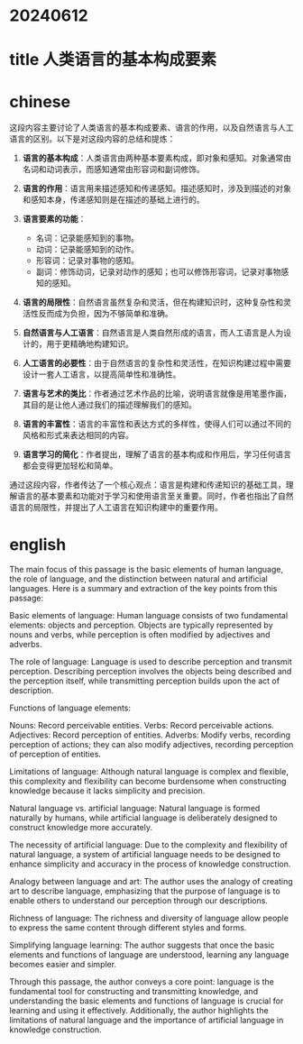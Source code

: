 
# 20240612

# title 人类语言的基本构成要素

# chinese 

这段内容主要讨论了人类语言的基本构成要素、语言的作用，以及自然语言与人工语言的区别。以下是对这段内容的总结和提炼：

1. **语言的基本构成**：人类语言由两种基本要素构成，即对象和感知。对象通常由名词和动词表示，而感知通常由形容词和副词修饰。

2. **语言的作用**：语言用来描述感知和传递感知。描述感知时，涉及到描述的对象和感知本身，传递感知则是在描述的基础上进行的。

3. **语言要素的功能**：
   - 名词：记录能感知到的事物。
   - 动词：记录能感知到的动作。
   - 形容词：记录对事物的感知。
   - 副词：修饰动词，记录对动作的感知；也可以修饰形容词，记录对事物感知的感知。

4. **语言的局限性**：自然语言虽然复杂和灵活，但在构建知识时，这种复杂性和灵活性反而成为负担，因为不够简单和准确。

5. **自然语言与人工语言**：自然语言是人类自然形成的语言，而人工语言是人为设计的，用于更精确地构建知识。

6. **人工语言的必要性**：由于自然语言的复杂性和灵活性，在知识构建过程中需要设计一套人工语言，以提高简单性和准确性。

7. **语言与艺术的类比**：作者通过艺术作品的比喻，说明语言就像是用笔墨作画，其目的是让他人通过我们的描述理解我们的感知。

8. **语言的丰富性**：语言的丰富性和表达方式的多样性，使得人们可以通过不同的风格和形式来表达相同的内容。

9. **语言学习的简化**：作者提出，理解了语言的基本构成和作用后，学习任何语言都会变得更加轻松和简单。

通过这段内容，作者传达了一个核心观点：语言是构建和传递知识的基础工具，理解语言的基本要素和功能对于学习和使用语言至关重要。同时，作者也指出了自然语言的局限性，并提出了人工语言在知识构建中的重要作用。

# english
The main focus of this passage is the basic elements of human language, the role of language, and the distinction between natural and artificial languages. Here is a summary and extraction of the key points from this passage:

Basic elements of language: Human language consists of two fundamental elements: objects and perception. Objects are typically represented by nouns and verbs, while perception is often modified by adjectives and adverbs.

The role of language: Language is used to describe perception and transmit perception. Describing perception involves the objects being described and the perception itself, while transmitting perception builds upon the act of description.

Functions of language elements:

Nouns: Record perceivable entities.
Verbs: Record perceivable actions.
Adjectives: Record perception of entities.
Adverbs: Modify verbs, recording perception of actions; they can also modify adjectives, recording perception of perception of entities.

Limitations of language: Although natural language is complex and flexible, this complexity and flexibility can become burdensome when constructing knowledge because it lacks simplicity and precision.

Natural language vs. artificial language: Natural language is formed naturally by humans, while artificial language is deliberately designed to construct knowledge more accurately.

The necessity of artificial language: Due to the complexity and flexibility of natural language, a system of artificial language needs to be designed to enhance simplicity and accuracy in the process of knowledge construction.

Analogy between language and art: The author uses the analogy of creating art to describe language, emphasizing that the purpose of language is to enable others to understand our perception through our descriptions.

Richness of language: The richness and diversity of language allow people to express the same content through different styles and forms.

Simplifying language learning: The author suggests that once the basic elements and functions of language are understood, learning any language becomes easier and simpler.

Through this passage, the author conveys a core point: language is the fundamental tool for constructing and transmitting knowledge, and understanding the basic elements and functions of language is crucial for learning and using it effectively. Additionally, the author highlights the limitations of natural language and the importance of artificial language in knowledge construction.
